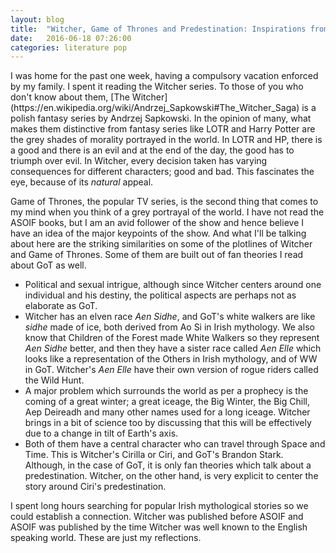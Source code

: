 ```yaml
---
layout: blog
title:  "Witcher, Game of Thrones and Predestination: Inspirations from Irish Mythology"
date:   2016-06-18 07:26:00
categories: literature pop
---
```


<p>
I was home for the past one week, having a compulsory vacation enforced by my family. I spent it reading the Witcher series. To those of you who don't know about them, [The Witcher](https://en.wikipedia.org/wiki/Andrzej_Sapkowski#The_Witcher_Saga) is a polish fantasy series by Andrzej Sapkowski. In the opinion of many, what makes them distinctive from fantasy series like LOTR and Harry Potter are the grey shades of morality portrayed in the world. In LOTR and HP, there is a good and there is an evil and at the end of the day, the good has to triumph over evil. In Witcher, every decision taken has varying consequences for different characters; good and bad. This fascinates the eye, because of its <i>natural</i> appeal.
</p>
<p>
Game of Thrones, the popular TV series, is the second thing that comes to my mind when you think of a grey portrayal of the world. I have not read the ASOIF books, but I am an avid follower of the show and hence believe I have an idea of the major keypoints of the show. And what I'll be talking about here are the striking similarities on some of the plotlines of Witcher and Game of Thrones. Some of them are built out of fan theories I read about GoT as well.
</p>
<ul>
<li>Political and sexual intrigue, although since Witcher centers around one individual and his destiny, the political aspects are perhaps not as elaborate as GoT.</li>
<li>Witcher has an elven race <i>Aen Sidhe</i>, and GoT's white walkers are like <i>sidhe</i> made of ice, both derived from Ao Si in Irish mythology. We also know that Children of the Forest made White Walkers so they represent <i>Aen Sidhe</i> better, and then they have a sister race called <i>Aen Elle</i> which looks like a representation of the Others in Irish mythology, and of WW in GoT. Witcher's <i>Aen Elle</i> have their own version of rogue riders called the Wild Hunt.</li>
<li>A major problem which surrounds the world as per a prophecy is the coming of a great winter; a great iceage, the Big Winter, the Big Chill, Aep Deireadh and many other names used for a long iceage. Witcher brings in a bit of science too by discussing that this will be effectively due to a change in tilt of Earth's axis.</li>
<li>Both of them have a central character who can travel through Space and Time. This is Witcher's Cirilla or Ciri, and GoT's Brandon Stark. Although, in the case of GoT, it is only fan theories which talk about a predestination. Witcher, on the other hand, is very explicit to center the story around Ciri's predestination.</li>
</ul>
<p>
I spent long hours searching for popular Irish mythological stories so we could establish a connection. Witcher was published before ASOIF and ASOIF was published by the time Witcher was well known to the English speaking world. These are just my reflections.
</p>
